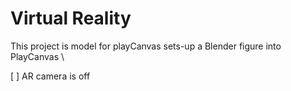 # Virtual Reality

This project is model for playCanvas sets-up a Blender figure into PlayCanvas \\

[ ] AR camera is off